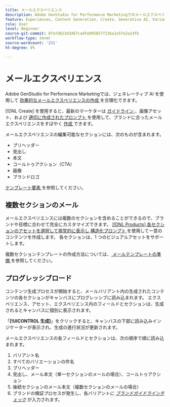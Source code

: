 ```yaml
---
title: メールエクスペリエンス
description: Adobe GenStudio for Performance Marketingでのメールエクスペリエンスについて説明します。
feature: Experiences, Content Generation, Create, Generative AI, Variant Generation
role: User
level: Beginner
source-git-commit: 8fafd823d3d67cadfe095857723ba1e57e2a14fb
workflow-type: tm+mt
source-wordcount: '231'
ht-degree: 0%

---
```



# メールエクスペリエンス

Adobe GenStudio for Performance Marketingでは、ジェネレーティブ AI を使用して [ 効果的なメールエクスペリエンスの作成 ](/help/tutorials/create-email-experience.md) を合理化できます。

[!DNL Create] を使用すると、最新のマーケターは [ ガイドライン ](/help/user-guide/guidelines/overview.md)、画像アセット、および [ 適切に作成されたプロンプト ](/help/user-guide/effective-prompts.md) を使用して、ブランドに合ったメールエクスペリエンスをすばやく [ 作成 ](/help/tutorials/create-email-experience.md) できます。

メールエクスペリエンスの編集可能なセクションには、次のものが含まれます。

* プリヘッダー
* 見出し
* 本文
* コールトゥアクション（CTA）
* 画像
* ブランドロゴ

[ テンプレート要素 ](/help/user-guide/content/use-templates.md#template-elements) を参照してください。

<!-- ## Email capabilities

Content creators and marketers can produce brand-consistent email experiences in GenStudio for Performance Marketing. -->

## 複数セクションのメール

メールエクスペリエンスには複数のセクションを含めることができるので、ブランドや目標に合わせて完全にカスタマイズできます。 [ [!DNL Products]  各セクションのアセットを選択して視覚的に表示し ](/help/tutorials/create-email-experience.md#add-parameters)[ 構造化プロンプト ](/help/user-guide/effective-prompts.md#structured-prompts) を使用して一意のコンテンツを作成します。 各セクションは、1 つのビジュアルアセットをサポートします。

複数セクションテンプレートの作成方法については、[ メールテンプレートの準備 ](/help/user-guide/content/email-template.md) を参照してください。

## プログレッシブロード

コンテンツ生成プロセスが開始すると、メールバリアント内の生成されたコンテンツの各セクションがキャンバスにプログレッシブに読み込まれます。 エクスペリエンス、アセット、エクスペリエンス内のフィールドとセクションは、生成されるとキャンバスに個別に表示されます。

「**[!UICONTROL 生成]**」をクリックすると、キャンバスの下部に読み込みインジケーターが表示され、生成の進行状況が更新されます。

メールエクスペリエンスの各フィールドとセクションは、次の順序で順に読み込まれます。

1. バリアント名
1. すべてのバリエーションの件名
1. プリヘッダー
1. 見出し、メール本文（単一セクションのメールの場合）、コールトゥアクション
1. 後続セクションのメール本文（複数セクションのメールの場合）
1. ブランドの検証プロセスが発生し、各バリアントに [_ブランドガイドラインチェック_](/help/user-guide/guidelines/brand-validation.md#brand-guidelines-check) が入力されます。
